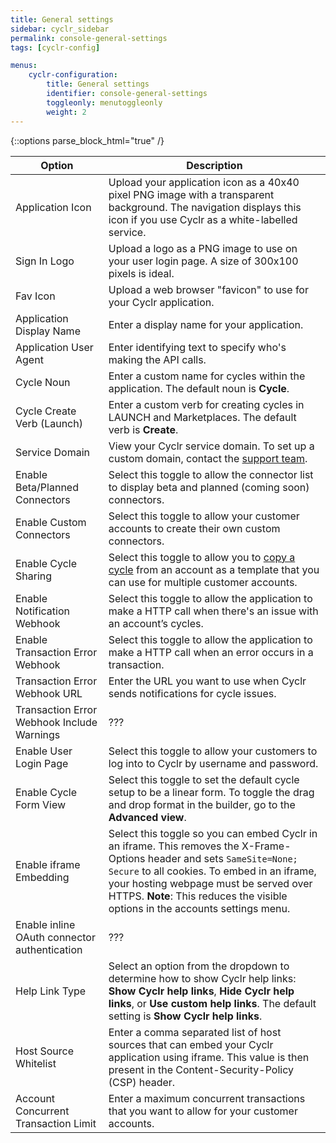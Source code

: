 ```yaml
---
title: General settings
sidebar: cyclr_sidebar
permalink: console-general-settings
tags: [cyclr-config]

menus:
    cyclr-configuration:
        title: General settings
        identifier: console-general-settings
        toggleonly: menutoggleonly
        weight: 2
---
```

{::options parse_block_html="true" /}
<section class="card">

| **Option** | **Description** |
| --- | --- |
| Application Icon | Upload your application icon as a 40x40 pixel PNG image with a transparent background. The navigation displays this icon if you use Cyclr as a white-labelled service.  |
| Sign In Logo | Upload a logo as a PNG image to use on your user login page. A size of 300x100 pixels is ideal. |
| Fav Icon | Upload a web browser "favicon" to use for your Cyclr application. |
| Application Display Name | Enter a display name for your application. |
| Application User Agent |  Enter identifying text to specify who's making the API calls.  |
| Cycle Noun | Enter a custom name for cycles within the application. The default noun is **Cycle**. |
| Cycle Create Verb (Launch) | Enter a custom verb for creating cycles in LAUNCH and Marketplaces. The default verb is **Create**. |
| Service Domain | View your Cyclr service domain. To set up a custom domain, contact the [support team](community-site#support-team). |
| Enable Beta/Planned Connectors| Select this toggle to allow the connector list to display beta and planned (coming soon) connectors.|
| Enable Custom Connectors | Select this toggle to allow your customer accounts to create their own custom connectors. |
| Enable Cycle Sharing | Select this toggle to allow you to [copy a cycle](copy-account-cycle) from an account as a template that you can use for multiple customer accounts. |
| Enable Notification Webhook | Select this toggle to allow the application to make a HTTP call when there's an issue with an account’s cycles. |
| Enable Transaction Error Webhook | Select this toggle to allow the application to make a HTTP call when an error occurs in a transaction. |
|	Transaction Error Webhook URL | Enter the URL you want to use when Cyclr sends notifications for cycle issues. |
| Transaction Error Webhook Include Warnings | ??? |
| Enable User Login Page | Select this toggle to allow your customers to log into to Cyclr by username and password. |
| Enable Cycle Form View | Select this toggle to set the default cycle setup to be a linear form. To toggle the drag and drop format in the builder, go to the **Advanced view**. |
| Enable iframe Embedding | Select this toggle so you can embed Cyclr in an iframe. This removes the X-Frame-Options header and sets `SameSite=None; Secure` to all cookies. To embed in an iframe, your hosting webpage must be served over HTTPS. **Note**: This reduces the visible options in the accounts settings menu. |
| Enable inline OAuth connector authentication | ??? |
| Help Link Type | Select an option from the dropdown to determine how to show Cyclr help links: **Show Cyclr help links**, **Hide Cyclr help links**, or **Use custom help links**. The default setting is **Show Cyclr help links**. |
| Host Source Whitelist | Enter a comma separated list of host sources that can embed your Cyclr application using iframe. This value is then present in the Content-Security-Policy (CSP) header. |
| Account Concurrent Transaction Limit | Enter a maximum concurrent transactions that you want to allow for your customer accounts. |

</section>

